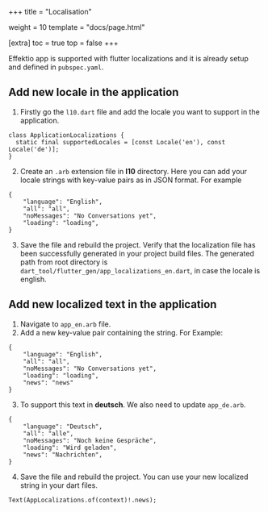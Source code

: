 +++
title = "Localisation"

weight = 10
template = "docs/page.html"

[extra]
toc = true
top = false
+++

Effektio app is supported with flutter localizations and it is already setup and defined in ```pubspec.yaml```.

## Add new locale in the application
1. Firstly go the ```l10.dart``` file and add the locale you want to support in the application.
```
class ApplicationLocalizations {
  static final supportedLocales = [const Locale('en'), const Locale('de')];
}
```
2. Create an ```.arb``` extension file in **l10** directory. Here you can add your locale strings with key-value pairs as in JSON format. For example
```
{
    "language": "English",
    "all": "all",
    "noMessages": "No Conversations yet",
    "loading": "loading",
}
```
3. Save the file and rebuild the project. Verify that the localization file has been successfully generated in your project build files. The generated path from root directory is ```dart_tool/flutter_gen/app_localizations_en.dart```, in case the locale is english.

## Add new localized text in the application
1. Navigate to ```app_en.arb``` file.
2. Add a new key-value pair containing the string. For Example:
```
{
    "language": "English",
    "all": "all",
    "noMessages": "No Conversations yet",
    "loading": "loading",
    "news": "news"   
}
```
3. To support this text in **deutsch**. We also need to update ```app_de.arb```.
```
{
    "language": "Deutsch",
    "all": "alle",
    "noMessages": "Noch keine Gespräche",
    "loading": "Wird geladen",
    "news": "Nachrichten",
}
```
4. Save the file and rebuild the project. You can use your new localized string in your dart files.
```
Text(AppLocalizations.of(context)!.news);
```
